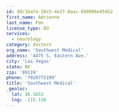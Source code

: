```yaml
---
id: 9dc1bafe-20c5-4e27-8aac-6b0998e45452
first_name: Adrienne
last_name: Pan
license_type: DO
services:
  - neurology
category: doctors
org_name: 'Southwest Medical'
address: '4475 S. Eastern Ave.'
city: 'Las Vegas'
state: NV
zip: '89119'
phone: '7028775199'
title: 'Southwest Medical'
_geoloc:
  lat: 36.1653
  lng: -115.116
---
```

